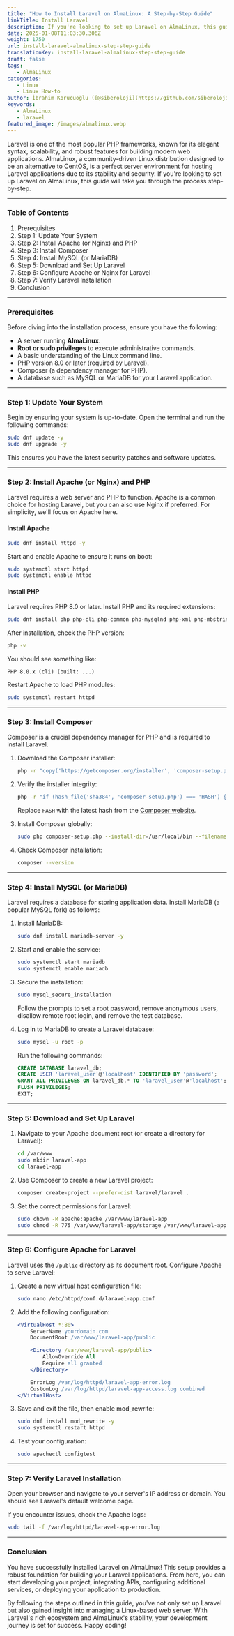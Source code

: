 ```yaml
---
title: "How to Install Laravel on AlmaLinux: A Step-by-Step Guide"
linkTitle: Install Laravel
description: If you're looking to set up Laravel on AlmaLinux, this guide will take you through the process step-by-step.
date: 2025-01-08T11:03:30.306Z
weight: 1750
url: install-laravel-almalinux-step-step-guide
translationKey: install-laravel-almalinux-step-step-guide
draft: false
tags:
   - AlmaLinux
categories:
   - Linux
   - Linux How-to
author: İbrahim Korucuoğlu ([@siberoloji](https://github.com/siberoloji))
keywords:
   - AlmaLinux
   - laravel
featured_image: /images/almalinux.webp
---
```

Laravel is one of the most popular PHP frameworks, known for its elegant syntax, scalability, and robust features for building modern web applications. AlmaLinux, a community-driven Linux distribution designed to be an alternative to CentOS, is a perfect server environment for hosting Laravel applications due to its stability and security. If you're looking to set up Laravel on AlmaLinux, this guide will take you through the process step-by-step.

---

### **Table of Contents**

1. Prerequisites
2. Step 1: Update Your System
3. Step 2: Install Apache (or Nginx) and PHP
4. Step 3: Install Composer
5. Step 4: Install MySQL (or MariaDB)
6. Step 5: Download and Set Up Laravel
7. Step 6: Configure Apache or Nginx for Laravel
8. Step 7: Verify Laravel Installation
9. Conclusion

---

### **Prerequisites**

Before diving into the installation process, ensure you have the following:

- A server running **AlmaLinux**.
- **Root or sudo privileges** to execute administrative commands.
- A basic understanding of the Linux command line.
- PHP version 8.0 or later (required by Laravel).
- Composer (a dependency manager for PHP).
- A database such as MySQL or MariaDB for your Laravel application.

---

### **Step 1: Update Your System**

Begin by ensuring your system is up-to-date. Open the terminal and run the following commands:

```bash
sudo dnf update -y
sudo dnf upgrade -y
```

This ensures you have the latest security patches and software updates.

---

### **Step 2: Install Apache (or Nginx) and PHP**

Laravel requires a web server and PHP to function. Apache is a common choice for hosting Laravel, but you can also use Nginx if preferred. For simplicity, we'll focus on Apache here.

#### Install Apache

```bash
sudo dnf install httpd -y
```

Start and enable Apache to ensure it runs on boot:

```bash
sudo systemctl start httpd
sudo systemctl enable httpd
```

#### Install PHP

Laravel requires PHP 8.0 or later. Install PHP and its required extensions:

```bash
sudo dnf install php php-cli php-common php-mysqlnd php-xml php-mbstring php-json php-tokenizer php-curl php-zip -y
```

After installation, check the PHP version:

```bash
php -v
```

You should see something like:

```
PHP 8.0.x (cli) (built: ...)
```

Restart Apache to load PHP modules:

```bash
sudo systemctl restart httpd
```

---

### **Step 3: Install Composer**

Composer is a crucial dependency manager for PHP and is required to install Laravel.

1. Download the Composer installer:

   ```bash
   php -r "copy('https://getcomposer.org/installer', 'composer-setup.php');"
   ```

2. Verify the installer integrity:

   ```bash
   php -r "if (hash_file('sha384', 'composer-setup.php') === 'HASH') { echo 'Installer verified'; } else { echo 'Installer corrupt'; unlink('composer-setup.php'); } echo PHP_EOL;"
   ```

   Replace `HASH` with the latest hash from the [Composer website](https://getcomposer.org/download/).

3. Install Composer globally:

   ```bash
   sudo php composer-setup.php --install-dir=/usr/local/bin --filename=composer
   ```

4. Check Composer installation:

   ```bash
   composer --version
   ```

---

### **Step 4: Install MySQL (or MariaDB)**

Laravel requires a database for storing application data. Install MariaDB (a popular MySQL fork) as follows:

1. Install MariaDB:

   ```bash
   sudo dnf install mariadb-server -y
   ```

2. Start and enable the service:

   ```bash
   sudo systemctl start mariadb
   sudo systemctl enable mariadb
   ```

3. Secure the installation:

   ```bash
   sudo mysql_secure_installation
   ```

   Follow the prompts to set a root password, remove anonymous users, disallow remote root login, and remove the test database.

4. Log in to MariaDB to create a Laravel database:

   ```bash
   sudo mysql -u root -p
   ```

   Run the following commands:

   ```sql
   CREATE DATABASE laravel_db;
   CREATE USER 'laravel_user'@'localhost' IDENTIFIED BY 'password';
   GRANT ALL PRIVILEGES ON laravel_db.* TO 'laravel_user'@'localhost';
   FLUSH PRIVILEGES;
   EXIT;
   ```

---

### **Step 5: Download and Set Up Laravel**

1. Navigate to your Apache document root (or create a directory for Laravel):

   ```bash
   cd /var/www
   sudo mkdir laravel-app
   cd laravel-app
   ```

2. Use Composer to create a new Laravel project:

   ```bash
   composer create-project --prefer-dist laravel/laravel .
   ```

3. Set the correct permissions for Laravel:

   ```bash
   sudo chown -R apache:apache /var/www/laravel-app
   sudo chmod -R 775 /var/www/laravel-app/storage /var/www/laravel-app/bootstrap/cache
   ```

---

### **Step 6: Configure Apache for Laravel**

Laravel uses the `/public` directory as its document root. Configure Apache to serve Laravel:

1. Create a new virtual host configuration file:

   ```bash
   sudo nano /etc/httpd/conf.d/laravel-app.conf
   ```

2. Add the following configuration:

   ```apache
   <VirtualHost *:80>
       ServerName yourdomain.com
       DocumentRoot /var/www/laravel-app/public

       <Directory /var/www/laravel-app/public>
           AllowOverride All
           Require all granted
       </Directory>

       ErrorLog /var/log/httpd/laravel-app-error.log
       CustomLog /var/log/httpd/laravel-app-access.log combined
   </VirtualHost>
   ```

3. Save and exit the file, then enable mod_rewrite:

   ```bash
   sudo dnf install mod_rewrite -y
   sudo systemctl restart httpd
   ```

4. Test your configuration:

   ```bash
   sudo apachectl configtest
   ```

---

### **Step 7: Verify Laravel Installation**

Open your browser and navigate to your server's IP address or domain. You should see Laravel's default welcome page.

If you encounter issues, check the Apache logs:

```bash
sudo tail -f /var/log/httpd/laravel-app-error.log
```

---

### **Conclusion**

You have successfully installed Laravel on AlmaLinux! This setup provides a robust foundation for building your Laravel applications. From here, you can start developing your project, integrating APIs, configuring additional services, or deploying your application to production.

By following the steps outlined in this guide, you've not only set up Laravel but also gained insight into managing a Linux-based web server. With Laravel's rich ecosystem and AlmaLinux's stability, your development journey is set for success. Happy coding!
